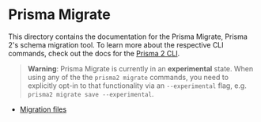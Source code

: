 # Prisma Migrate

This directory contains the documentation for the Prisma Migrate, Prisma 2's schema migration tool. To learn more about the respective CLI commands, check out the docs for the [Prisma 2 CLI](../prisma2-cli.md).

> **Warning**: Prisma Migrate is currently in an **experimental** state. When using any of the the `prisma2 migrate` commands, you need to explicitly opt-in to that functionality via an `--experimental` flag, e.g. `prisma2 migrate save --experimental`.

- [Migration files](./migration-files.md)
